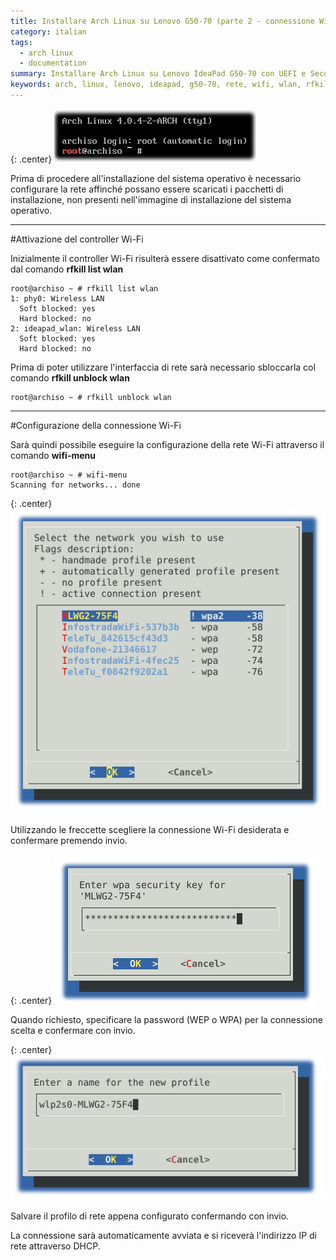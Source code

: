 ```yaml
---
title: Installare Arch Linux su Lenovo G50-70 (parte 2 - connessione Wi-Fi)
category: italian
tags:
  - arch linux
  - documentation
summary: Installare Arch Linux su Lenovo IdeaPad G50-70 con UEFI e Secure Boot
keywords: arch, linux, lenovo, ideapad, g50-70, rete, wifi, wlan, rfkill
---
```


{: .center}
![arch-linux-prompt.png]

Prima di procedere all'installazione del sistema operativo è necessario
configurare la rete affinché possano essere scaricati i pacchetti di installazione,
non presenti nell'immagine di installazione del sistema operativo.

-----

#Attivazione del controller Wi-Fi

Inizialmente il controller Wi-Fi risulterà essere disattivato come confermato
dal comando **rfkill list wlan**

    root@archiso ~ # rfkill list wlan
    1: phy0: Wireless LAN
      Soft blocked: yes
      Hard blocked: no
    2: ideapad_wlan: Wireless LAN
      Soft blocked: yes
      Hard blocked: no

Prima di poter utilizzare l'interfaccia di rete sarà necessario sbloccarla col
comando **rfkill unblock wlan**

    root@archiso ~ # rfkill unblock wlan

-----

#Configurazione della connessione Wi-Fi

Sarà quindi possibile eseguire la configurazione della rete Wi-Fi attraverso
il comando **wifi-menu**

    root@archiso ~ # wifi-menu
    Scanning for networks... done

{: .center}
![wifi-menu-1.png]

Utilizzando le freccette scegliere la connessione Wi-Fi desiderata e confermare
premendo invio.

{: .center}
![wifi-menu-2.png]

Quando richiesto, specificare la password (WEP o WPA) per la connessione scelta
e confermare con invio.

{: .center}
![wifi-menu-3.png]

Salvare il profilo di rete appena configurato confermando con invio.

La connessione sarà automaticamente avviata e si riceverà l'indirizzo IP di
rete attraverso DHCP.


[arch-linux-prompt.png]: /resources/articles/2015-06/arch-linux-prompt.png
[wifi-menu-1.png]: /resources/articles/2015-06/wifi-menu-1.png
[wifi-menu-2.png]: /resources/articles/2015-06/wifi-menu-2.png
[wifi-menu-3.png]: /resources/articles/2015-06/wifi-menu-3.png
